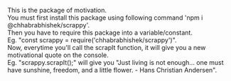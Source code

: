 This is the package of motivation.\
You must first install this package using following command 'npm i @chhabrabhishek/scrappy'.\
Then you have to require this package into a variable/constant.\
Eg. "const scrappy = require('chhabrabhishek/scrappy')".\
Now, everytime you'll call the scrapIt function, it will give you a new motivational quote on the console.\
Eg. "scrappy.scrapIt();" will give you "Just living is not enough... one must have sunshine, freedom, and a little flower. - Hans Christian Andersen".